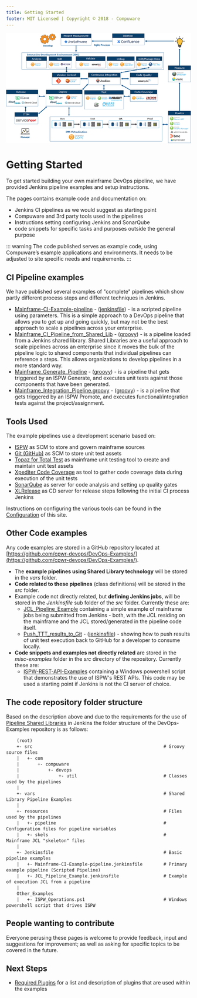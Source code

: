 ```yaml
---
title: Getting Started
footer: MIT Licensed | Copyright © 2018 - Compuware
---
```


![Toolchain](./images/toolchain.png)

# Getting Started

To get started building your own mainframe DevOps pipeline, we have provided Jenkins pipeline examples and setup instructions.

The pages contains example code and documentation on:

- Jenkins CI pipelines as we would suggest as starting point
- Compuware and 3rd party tools used in the pipelines
- Instructions setting configuring Jenkins and SonarQube
- code snippets for specific tasks and purposes outside the general purpose

::: warning
The code published serves as example code, using Compuware’s example applications and environments. It needs to be adjusted to site specific needs and requirements.
:::

## CI Pipeline examples

We have published several examples of "complete" pipelines which show partly different process steps and different techniques in Jenkins.

- [Mainframe-CI-Example-pipeline](./Mainframe-CI-Example-pipeline.md) - ([jenkinsfile](https://github.com/cpwr-devops/DevOps-Examples/tree/master/src/Jenkinsfile/Mainframe-CI-Example-pipeline.jenkinsfile)) - is a scripted pipeline using parameters.  This is a simple approach to a DevOps pipeline that allows you to get up and going quickly, but may not be the best approach to scale a pipelines across your enterprise.
- [Mainframe_CI_Pipeline_from_Shared_Lib](./Mainframe_CI_Pipeline_from_Shared_Lib.md) - ([groovy](https://github.com/cpwr-devops/DevOps-Examples/blob/master/vars/Mainframe_CI_Pipeline_from_Shared_Lib.groovy)) - is a pipeline loaded from a Jenkins shared library.  Shared Libraries are a useful approach to scale pipelines across an enterprise since it moves the bulk of the pipeline logic to shared components that individual pipelines can reference a steps.  This allows organizations to develop pipelines in a more standard way.
- [Mainframe_Generate_Pipeline](./Mainframe_Generate_Pipeline.md) - ([groovy](https://github.com/cpwr-devops/DevOps-Examples/tree/master/vars/Mainframe_Generate_Pipeline.groovy)) - is a pipeline that gets triggered by an ISPW Generate, and executes unit tests against those components that have been generated.
- [Mainframe_Integration_Pipeline.groovy](./Mainframe_Integration_Pipeline.md) - ([groovy](https://github.com/cpwr-devops/DevOps-Examples/tree/master/vars/Mainframe_Integration_Pipeline.groovy)) - is a pipeline that gets triggered by an ISPW Promote, and executes functional/integration tests against the project/assignment.

## Tools Used

The example pipelines use a development scenario based on:

- [ISPW](https://compuware.com/ispw-source-code-management/) as SCM to store and govern mainframe sources
- [Git (GitHub)](https://github.com/) as SCM to store unit test assets
- [Topaz for Total Test](https://compuware.com/topaz-for-total-test-automation/) as mainframe unit testing tool to create and maintain unit test assets
- [Xpediter Code Coverage](https://compuware.com/xpediter-mainframe-debugging-tools/) as tool to gather code coverage data during execution of the unit tests
- [SonarQube](https://www.sonarsource.com/) as server for code analysis and setting up quality gates
- [XLRelease](https://xebialabs.com/) as CD server for release steps following the initial CI process Jenkins

Instructions on configuring the various tools can be found in the [Configuration](../tool_configuration/readme.md) of this site.

## Other Code examples

Any code examples are stored in a GitHub repository located at  [https://github.com/cpwr-devops/DevOps-Examples/](https://github.com/cpwr-devops/DevOps-Examples/).

- The **example pipelines using Shared Library technology** will be stored in the *vars* folder.
- **Code related to these pipelines** (class definitions) will be stored in the *src* folder.
- Example code not directly related, but **defining Jenkins jobs**, will be stored in the *Jenkinsfile* sub folder of the *src* folder. Currently these are:
    - [JCL_Pipeline_Example](https://github.com/cpwr-devops/DevOps-Examples/tree/master/src/Jenkinsfile/JCL_Pipeline_Example.jenkinsfile) containing a simple example of mainframe jobs being submitted from Jenkins - both, with the JCL residing on the mainframe and the JCL stored/generated in the pipeline code itself.
    - [Push_TTT_results_to_Git](./Push_TTT_results_to_Git.md) - ([jenkinsfile](https://github.com/cpwr-devops/DevOps-Examples/tree/master/src/Jenkinsfile/Push_TTT_results_to_Git.jenkinsfile)) - showing how to push results of unit test execution back to GitHub for a developer to consume locally.
- **Code snippets and examples not directly related** are stored in the *misc-examples* folder in the *src* directory of the repository. Currently these are:
    - [ISPW-REST-API-Examples](https://github.com/cpwr-devops/DevOps-Examples/tree/master/src/misc-examples) containing a Windows powershell script that demonstrates the use of ISPW's REST APIs. This code may be used a starting point if Jenkins is not the CI server of choice.

## The code repository folder structure

Based on the description above and due to the requirements for the use of [Pipeline Shared Libraries](https://jenkins.io/doc/book/pipeline/shared-libraries/) in Jenkins the folder structure of the DevOps-Examples repository is as follows:

```
    (root)
    +- src                                                  # Groovy source files
    |   +- com
    |       +- compuware
    |           +- devops
    |               +- util                                 # Classes used by the pipelines
    |
    +- vars                                                 # Shared Library Pipeline Examples
    |
    +- resources                                            # Files used by the pipelines
    |   +- pipeline                                         # Configuration files for pipeline variables
    |   +- skels                                            # Mainframe JCL "skeleton" files
    |
    +- Jenkinsfile                                          # Basic pipeline examples
    |   +- Mainframe-CI-Example-pipeline.jenkinsfile        # Primary example pipeline (Scripted Pipeline)
    |   +- JCL_Pipeline_Example.jenkinsfile                 # Example of execution JCL from a pipeline
    |
    Other_Examples
    |   +- ISPW_Operations.ps1                              # Windows powershell script that drives ISPW
```

## People wanting to contribute

Everyone perusing these pages is welcome to provide feedback, input and suggestions for improvement; as well as asking for specific topics to be covered in the future.

## Next Steps

- [Required Plugins](../tool_configuration/plugins.md) for a list and description of plugins that are used within the examples